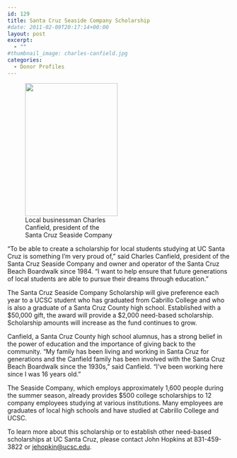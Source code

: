 ```yaml
---
id: 129
title: Santa Cruz Seaside Company Scholarship
#date: 2011-02-09T20:17:14+00:00
layout: post
excerpt:
  - ""
#thumbnail_image: charles-canfield.jpg
categories:
  - Donor Profiles
---
```

<figure id="attachment_130" style="width: 209px" class="wp-caption alignright"><img class="size-medium wp-image-130" src="http://live-ucsc-giving.pantheonsite.io/wp-content/uploads/2017/08/charles-canfield-209x300.jpg" alt="" width="209" height="300" srcset="https://ucsc-giving.lndo.site/wp-content/uploads/2017/08/charles-canfield-209x300.jpg 209w, https://ucsc-giving.lndo.site/wp-content/uploads/2017/08/charles-canfield.jpg 278w" sizes="(max-width: 209px) 100vw, 209px" /><figcaption class="wp-caption-text">Local businessman Charles Canfield, president of the Santa Cruz Seaside Company</figcaption></figure> 

&#8220;To be able to create a scholarship for local students studying at UC Santa Cruz is something I&#8217;m very proud of,&#8221; said Charles Canfield, president of the Santa Cruz Seaside Company and owner and operator of the Santa Cruz Beach Boardwalk since 1984. &#8220;I want to help ensure that future generations of local students are able to pursue their dreams through education.&#8221;

The Santa Cruz Seaside Company Scholarship will give preference each year to a UCSC student who has graduated from Cabrillo College and who is also a graduate of a Santa Cruz County high school. Established with a $50,000 gift, the award will provide a $2,000 need-based scholarship. Scholarship amounts will increase as the fund continues to grow.

Canfield, a Santa Cruz County high school alumnus, has a strong belief in the power of education and the importance of giving back to the community. &#8220;My family has been living and working in Santa Cruz for generations and the Canfield family has been involved with the Santa Cruz Beach Boardwalk since the 1930s,&#8221; said Canfield. &#8220;I&#8217;ve been working here since I was 16 years old.&#8221;

The Seaside Company, which employs approximately 1,600 people during the summer season, already provides $500 college scholarships to 12 company employees studying at various institutions. Many employees are graduates of local high schools and have studied at Cabrillo College and UCSC.

To learn more about this scholarship or to establish other need-based scholarships at UC Santa Cruz, please contact John Hopkins at 831-459-3822 or <jehopkin@ucsc.edu>.